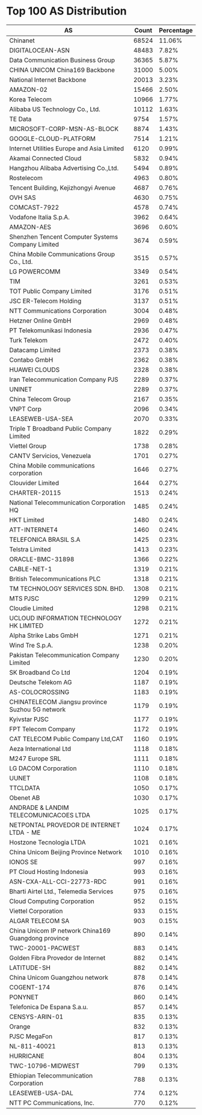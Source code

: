 # Top 100 AS Distribution
| AS | Count | Percentage |
|----|----|----|
| Chinanet | 68524 | 11.06% |
| DIGITALOCEAN-ASN | 48483 | 7.82% |
| Data Communication Business Group | 36365 | 5.87% |
| CHINA UNICOM China169 Backbone | 31000 | 5.00% |
| National Internet Backbone | 20013 | 3.23% |
| AMAZON-02 | 15466 | 2.50% |
| Korea Telecom | 10966 | 1.77% |
| Alibaba US Technology Co., Ltd. | 10112 | 1.63% |
| TE Data | 9754 | 1.57% |
| MICROSOFT-CORP-MSN-AS-BLOCK | 8874 | 1.43% |
| GOOGLE-CLOUD-PLATFORM | 7514 | 1.21% |
| Internet Utilities Europe and Asia Limited | 6120 | 0.99% |
| Akamai Connected Cloud | 5832 | 0.94% |
| Hangzhou Alibaba Advertising Co.,Ltd. | 5494 | 0.89% |
| Rostelecom | 4963 | 0.80% |
| Tencent Building, Kejizhongyi Avenue | 4687 | 0.76% |
| OVH SAS | 4630 | 0.75% |
| COMCAST-7922 | 4578 | 0.74% |
| Vodafone Italia S.p.A. | 3962 | 0.64% |
| AMAZON-AES | 3696 | 0.60% |
| Shenzhen Tencent Computer Systems Company Limited | 3674 | 0.59% |
| China Mobile Communications Group Co., Ltd. | 3515 | 0.57% |
| LG POWERCOMM | 3349 | 0.54% |
| TIM | 3261 | 0.53% |
| TOT Public Company Limited | 3176 | 0.51% |
| JSC ER-Telecom Holding | 3137 | 0.51% |
| NTT Communications Corporation | 3004 | 0.48% |
| Hetzner Online GmbH | 2969 | 0.48% |
| PT Telekomunikasi Indonesia | 2936 | 0.47% |
| Turk Telekom | 2472 | 0.40% |
| Datacamp Limited | 2373 | 0.38% |
| Contabo GmbH | 2362 | 0.38% |
| HUAWEI CLOUDS | 2328 | 0.38% |
| Iran Telecommunication Company PJS | 2289 | 0.37% |
| UNINET | 2289 | 0.37% |
| China Telecom Group | 2167 | 0.35% |
| VNPT Corp | 2096 | 0.34% |
| LEASEWEB-USA-SEA | 2070 | 0.33% |
| Triple T Broadband Public Company Limited | 1822 | 0.29% |
| Viettel Group | 1738 | 0.28% |
| CANTV Servicios, Venezuela | 1701 | 0.27% |
| China Mobile communications corporation | 1646 | 0.27% |
| Clouvider Limited | 1644 | 0.27% |
| CHARTER-20115 | 1513 | 0.24% |
| National Telecommunication Corporation HQ | 1485 | 0.24% |
| HKT Limited | 1480 | 0.24% |
| ATT-INTERNET4 | 1460 | 0.24% |
| TELEFONICA BRASIL S.A | 1425 | 0.23% |
| Telstra Limited | 1413 | 0.23% |
| ORACLE-BMC-31898 | 1366 | 0.22% |
| CABLE-NET-1 | 1319 | 0.21% |
| British Telecommunications PLC | 1318 | 0.21% |
| TM TECHNOLOGY SERVICES SDN. BHD. | 1308 | 0.21% |
| MTS PJSC | 1299 | 0.21% |
| Cloudie Limited | 1298 | 0.21% |
| UCLOUD INFORMATION TECHNOLOGY HK LIMITED | 1272 | 0.21% |
| Alpha Strike Labs GmbH | 1271 | 0.21% |
| Wind Tre S.p.A. | 1238 | 0.20% |
| Pakistan Telecommunication Company Limited | 1230 | 0.20% |
| SK Broadband Co Ltd | 1204 | 0.19% |
| Deutsche Telekom AG | 1187 | 0.19% |
| AS-COLOCROSSING | 1183 | 0.19% |
| CHINATELECOM Jiangsu province Suzhou 5G network | 1179 | 0.19% |
| Kyivstar PJSC | 1177 | 0.19% |
| FPT Telecom Company | 1172 | 0.19% |
| CAT TELECOM Public Company Ltd,CAT | 1160 | 0.19% |
| Aeza International Ltd | 1118 | 0.18% |
| M247 Europe SRL | 1111 | 0.18% |
| LG DACOM Corporation | 1110 | 0.18% |
| UUNET | 1108 | 0.18% |
| TTCLDATA | 1050 | 0.17% |
| Obenet AB | 1030 | 0.17% |
| ANDRADE & LANDIM TELECOMUNICACOES LTDA | 1025 | 0.17% |
| NETPONTAL PROVEDOR DE INTERNET LTDA - ME | 1024 | 0.17% |
| Hostzone Tecnologia LTDA | 1021 | 0.16% |
| China Unicom Beijing Province Network | 1010 | 0.16% |
| IONOS SE | 997 | 0.16% |
| PT Cloud Hosting Indonesia | 993 | 0.16% |
| ASN-CXA-ALL-CCI-22773-RDC | 991 | 0.16% |
| Bharti Airtel Ltd., Telemedia Services | 975 | 0.16% |
| Cloud Computing Corporation | 952 | 0.15% |
| Viettel Corporation | 933 | 0.15% |
| ALGAR TELECOM SA | 903 | 0.15% |
| China Unicom IP network China169 Guangdong province | 890 | 0.14% |
| TWC-20001-PACWEST | 883 | 0.14% |
| Golden Fibra Provedor de Internet | 882 | 0.14% |
| LATITUDE-SH | 882 | 0.14% |
| China Unicom Guangzhou network | 878 | 0.14% |
| COGENT-174 | 876 | 0.14% |
| PONYNET | 860 | 0.14% |
| Telefonica De Espana S.a.u. | 857 | 0.14% |
| CENSYS-ARIN-01 | 835 | 0.13% |
| Orange | 832 | 0.13% |
| PJSC MegaFon | 817 | 0.13% |
| NL-811-40021 | 813 | 0.13% |
| HURRICANE | 804 | 0.13% |
| TWC-10796-MIDWEST | 799 | 0.13% |
| Ethiopian Telecommunication Corporation | 788 | 0.13% |
| LEASEWEB-USA-DAL | 774 | 0.12% |
| NTT PC Communications, Inc. | 770 | 0.12% |
